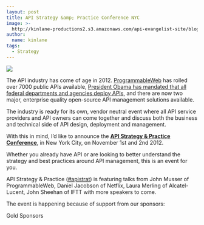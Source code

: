 ```yaml
---
layout: post
title: API Strategy &amp; Practice Conference NYC
image: >-
  http://kinlane-productions2.s3.amazonaws.com/api-evangelist-site/blog/API-Strategy-Home-Page.png
author:
  name: kinlane
tags:
  - Strategy
---
```

[![](https://s3.amazonaws.com/kinlane-productions2/events/api-strategy-practice-conference/API-Strategy-Home-Page.png)](http://www.apistrategyconference.com/)

The API industry has come of age in 2012. [ProgrammableWeb](http://www.programmableweb.com "ProgrammableWeb") has rolled over 7000 public APIs available, [President Obama has mandated that all federal departments and agencies deploy APIs](http://apievangelist.com/2012/06/01/barak-obama-directs-all-federal-agencies-to-have-an-api/ "President Obama has mandated that all federal departments and agencies deploy APIs"), and there are now two major, enterprise quality open-source API management solutions available.

The industry is ready for its own, vendor neutral event where all API service providers and API owners can come together and discuss both the business and technical side of API design, deployment and management.

With this in mind, I’d like to announce the **[API Strategy & Practice Conference](http://www.apistrategyconference.com/ "API Strategy & Practice Conference")**, in New York City, on November 1st and 2nd 2012.

Whether you already have API or are looking to better understand the strategy and best practices around API management, this is an event for you.

API Strategy & Practice ([#apistrat](https://twitter.com/#!/search/realtime/%23apistrat "#apistrat")) is featuring talks from John Musser of ProgrammableWeb, Daniel Jacobson of Netflix, Laura Merling of Alcatel-Lucent, John Sheehan of IFTT with more speakers to come.

The event is happening because of support from our sponsors:

Gold Sponsors
